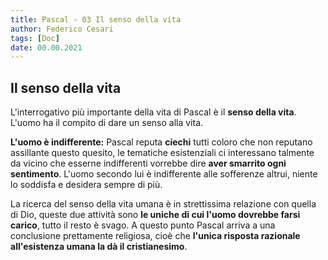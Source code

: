 ```yaml
---
title: Pascal - 03 Il senso della vita
author: Federico Cesari
tags: [Doc]
date: 00.00.2021
---
```

## Il senso della vita
L'interrogativo più importante della vita di Pascal è il **senso della vita**. L'uomo ha il compito di dare un senso alla vita.

**L'uomo è indifferente:** Pascal reputa **ciechi** tutti coloro che non reputano assillante questo quesito, le tematiche esistenziali ci interessano talmente da vicino che esserne indifferenti vorrebbe dire **aver smarrito ogni sentimento**. 
L'uomo secondo lui è indifferente alle sofferenze altrui, niente lo soddisfa e desidera sempre di più. 

La ricerca del senso della vita umana è in strettissima relazione con quella di Dio, queste due attività sono **le uniche di cui l'uomo dovrebbe farsi carico**, tutto il resto è svago. A questo punto Pascal arriva a una conclusione prettamente religiosa, cioè che **l'unica risposta razionale all'esistenza umana la dà il cristianesimo**.

